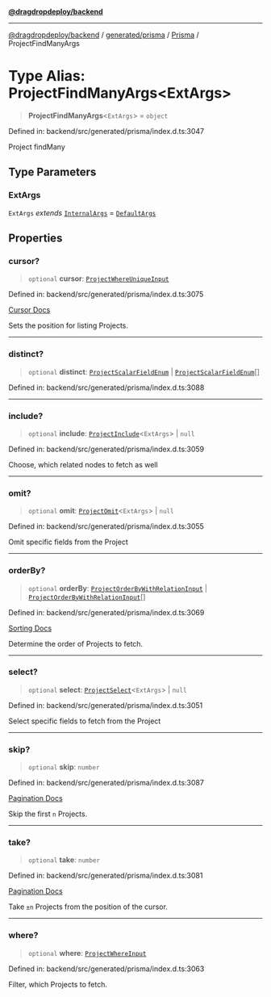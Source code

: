 [**@dragdropdeploy/backend**](../../../../../README.md)

***

[@dragdropdeploy/backend](../../../../../README.md) / [generated/prisma](../../../README.md) / [Prisma](../README.md) / ProjectFindManyArgs

# Type Alias: ProjectFindManyArgs\<ExtArgs\>

> **ProjectFindManyArgs**\<`ExtArgs`\> = `object`

Defined in: backend/src/generated/prisma/index.d.ts:3047

Project findMany

## Type Parameters

### ExtArgs

`ExtArgs` *extends* [`InternalArgs`](../../../runtime/library/type-aliases/InternalArgs.md) = [`DefaultArgs`](../../../runtime/library/type-aliases/DefaultArgs.md)

## Properties

### cursor?

> `optional` **cursor**: [`ProjectWhereUniqueInput`](ProjectWhereUniqueInput.md)

Defined in: backend/src/generated/prisma/index.d.ts:3075

[Cursor Docs](https://www.prisma.io/docs/concepts/components/prisma-client/pagination#cursor-based-pagination)

Sets the position for listing Projects.

***

### distinct?

> `optional` **distinct**: [`ProjectScalarFieldEnum`](ProjectScalarFieldEnum.md) \| [`ProjectScalarFieldEnum`](ProjectScalarFieldEnum.md)[]

Defined in: backend/src/generated/prisma/index.d.ts:3088

***

### include?

> `optional` **include**: [`ProjectInclude`](ProjectInclude.md)\<`ExtArgs`\> \| `null`

Defined in: backend/src/generated/prisma/index.d.ts:3059

Choose, which related nodes to fetch as well

***

### omit?

> `optional` **omit**: [`ProjectOmit`](ProjectOmit.md)\<`ExtArgs`\> \| `null`

Defined in: backend/src/generated/prisma/index.d.ts:3055

Omit specific fields from the Project

***

### orderBy?

> `optional` **orderBy**: [`ProjectOrderByWithRelationInput`](ProjectOrderByWithRelationInput.md) \| [`ProjectOrderByWithRelationInput`](ProjectOrderByWithRelationInput.md)[]

Defined in: backend/src/generated/prisma/index.d.ts:3069

[Sorting Docs](https://www.prisma.io/docs/concepts/components/prisma-client/sorting)

Determine the order of Projects to fetch.

***

### select?

> `optional` **select**: [`ProjectSelect`](ProjectSelect.md)\<`ExtArgs`\> \| `null`

Defined in: backend/src/generated/prisma/index.d.ts:3051

Select specific fields to fetch from the Project

***

### skip?

> `optional` **skip**: `number`

Defined in: backend/src/generated/prisma/index.d.ts:3087

[Pagination Docs](https://www.prisma.io/docs/concepts/components/prisma-client/pagination)

Skip the first `n` Projects.

***

### take?

> `optional` **take**: `number`

Defined in: backend/src/generated/prisma/index.d.ts:3081

[Pagination Docs](https://www.prisma.io/docs/concepts/components/prisma-client/pagination)

Take `±n` Projects from the position of the cursor.

***

### where?

> `optional` **where**: [`ProjectWhereInput`](ProjectWhereInput.md)

Defined in: backend/src/generated/prisma/index.d.ts:3063

Filter, which Projects to fetch.
